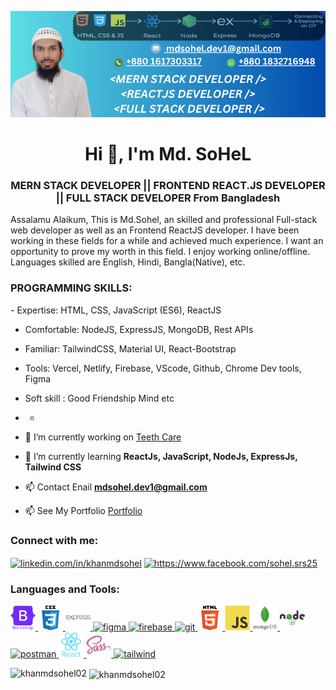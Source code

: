 
![I am Github readme Generator's creator](https://github.com/khanmdsohel02/khanmdsohel02/blob/main/Github%20Benar.png)
<h1 align="center">Hi 👋, I'm Md. SoHeL</h1>
<h3 align="center">MERN STACK DEVELOPER || FRONTEND REACT.JS DEVELOPER || FULL STACK DEVELOPER From Bangladesh</h3>

Assalamu Alaikum,
This is Md.Sohel, an skilled and professional Full-stack web developer as well as an Frontend ReactJS developer. I have been working in these fields for a while and achieved much experience. I want an opportunity to prove my worth in this field. I enjoy working online/offline. Languages skilled are English, Hindi, Bangla(Native), etc.


<h3 align="left">PROGRAMMING SKILLS:</h3>
- Expertise: HTML, CSS, JavaScript (ES6), ReactJS

- Comfortable: NodeJS, ExpressJS, MongoDB, Rest APIs

- Familiar: TailwindCSS, Material UI, React-Bootstrap

- Tools: Vercel, Netlify, Firebase, VScode, Github, Chrome Dev tools, Figma

- Soft skill : Good Friendship Mind etc

- -

- 🔭 I’m currently working on [Teeth Care](https://teeth-care-client.vercel.app/)

- 🌱 I’m currently learning **ReactJs, JavaScript, NodeJs, ExpressJs, Tailwind CSS**

- 📫 Contact Enail  **mdsohel.dev1@gmail.com**
- 📫 See My Portfolio [Portfolio](https://sohel-dev-portfolio.vercel.app/)

<h3 align="left">Connect with me:</h3>
<p align="left">
<a href="https://linkedin.com/in/linkedin.com/in/khanmdsohel" target="blank"><img align="center" src="https://raw.githubusercontent.com/rahuldkjain/github-profile-readme-generator/master/src/images/icons/Social/linked-in-alt.svg" alt="linkedin.com/in/khanmdsohel" height="30" width="40" /></a>
<a href="https://fb.com/https://www.facebook.com/sohel.srs25" target="blank"><img align="center" src="https://raw.githubusercontent.com/rahuldkjain/github-profile-readme-generator/master/src/images/icons/Social/facebook.svg" alt="https://www.facebook.com/sohel.srs25" height="30" width="40" /></a>
</p>

<h3 align="left">Languages and Tools:</h3>
<p align="left"> <a href="https://getbootstrap.com" target="_blank" rel="noreferrer"> <img src="https://raw.githubusercontent.com/devicons/devicon/master/icons/bootstrap/bootstrap-plain-wordmark.svg" alt="bootstrap" width="40" height="40"/> </a> <a href="https://www.w3schools.com/css/" target="_blank" rel="noreferrer"> <img src="https://raw.githubusercontent.com/devicons/devicon/master/icons/css3/css3-original-wordmark.svg" alt="css3" width="40" height="40"/> </a> <a href="https://expressjs.com" target="_blank" rel="noreferrer"> <img src="https://raw.githubusercontent.com/devicons/devicon/master/icons/express/express-original-wordmark.svg" alt="express" width="40" height="40"/> </a> <a href="https://www.figma.com/" target="_blank" rel="noreferrer"> <img src="https://www.vectorlogo.zone/logos/figma/figma-icon.svg" alt="figma" width="40" height="40"/> </a> <a href="https://firebase.google.com/" target="_blank" rel="noreferrer"> <img src="https://www.vectorlogo.zone/logos/firebase/firebase-icon.svg" alt="firebase" width="40" height="40"/> </a> <a href="https://git-scm.com/" target="_blank" rel="noreferrer"> <img src="https://www.vectorlogo.zone/logos/git-scm/git-scm-icon.svg" alt="git" width="40" height="40"/> </a> <a href="https://www.w3.org/html/" target="_blank" rel="noreferrer"> <img src="https://raw.githubusercontent.com/devicons/devicon/master/icons/html5/html5-original-wordmark.svg" alt="html5" width="40" height="40"/> </a> <a href="https://developer.mozilla.org/en-US/docs/Web/JavaScript" target="_blank" rel="noreferrer"> <img src="https://raw.githubusercontent.com/devicons/devicon/master/icons/javascript/javascript-original.svg" alt="javascript" width="40" height="40"/> </a> <a href="https://www.mongodb.com/" target="_blank" rel="noreferrer"> <img src="https://raw.githubusercontent.com/devicons/devicon/master/icons/mongodb/mongodb-original-wordmark.svg" alt="mongodb" width="40" height="40"/> </a> <a href="https://nodejs.org" target="_blank" rel="noreferrer"> <img src="https://raw.githubusercontent.com/devicons/devicon/master/icons/nodejs/nodejs-original-wordmark.svg" alt="nodejs" width="40" height="40"/> </a> <a href="https://postman.com" target="_blank" rel="noreferrer"> <img src="https://www.vectorlogo.zone/logos/getpostman/getpostman-icon.svg" alt="postman" width="40" height="40"/> </a> <a href="https://reactjs.org/" target="_blank" rel="noreferrer"> <img src="https://raw.githubusercontent.com/devicons/devicon/master/icons/react/react-original-wordmark.svg" alt="react" width="40" height="40"/> </a> <a href="https://sass-lang.com" target="_blank" rel="noreferrer"> <img src="https://raw.githubusercontent.com/devicons/devicon/master/icons/sass/sass-original.svg" alt="sass" width="40" height="40"/> </a> <a href="https://tailwindcss.com/" target="_blank" rel="noreferrer"> <img src="https://www.vectorlogo.zone/logos/tailwindcss/tailwindcss-icon.svg" alt="tailwind" width="40" height="40"/> </a> </p>

<p><img align="left" src="https://github-readme-stats.vercel.app/api/top-langs?username=khanmdsohel02&show_icons=true&locale=en&layout=compact" alt="khanmdsohel02" /></p>

<p>&nbsp;<img align="center" src="https://github-readme-stats.vercel.app/api?username=khanmdsohel02&show_icons=true&locale=en" alt="khanmdsohel02" /></p>

